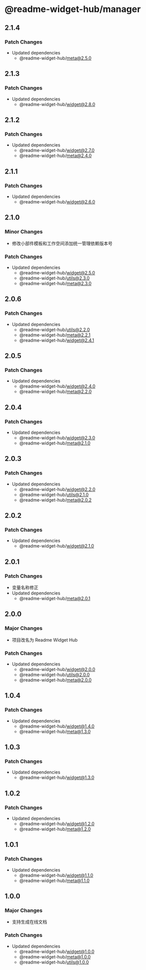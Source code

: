 # @readme-widget-hub/manager

## 2.1.4

### Patch Changes

- Updated dependencies
  - @readme-widget-hub/meta@2.5.0

## 2.1.3

### Patch Changes

- Updated dependencies
  - @readme-widget-hub/widget@2.8.0

## 2.1.2

### Patch Changes

- Updated dependencies
  - @readme-widget-hub/widget@2.7.0
  - @readme-widget-hub/meta@2.4.0

## 2.1.1

### Patch Changes

- Updated dependencies
  - @readme-widget-hub/widget@2.6.0

## 2.1.0

### Minor Changes

- 修改小部件模板和工作空间添加统一管理依赖版本号

### Patch Changes

- Updated dependencies
  - @readme-widget-hub/widget@2.5.0
  - @readme-widget-hub/utils@2.3.0
  - @readme-widget-hub/meta@2.3.0

## 2.0.6

### Patch Changes

- Updated dependencies
  - @readme-widget-hub/utils@2.2.0
  - @readme-widget-hub/meta@2.2.1
  - @readme-widget-hub/widget@2.4.1

## 2.0.5

### Patch Changes

- Updated dependencies
  - @readme-widget-hub/widget@2.4.0
  - @readme-widget-hub/meta@2.2.0

## 2.0.4

### Patch Changes

- Updated dependencies
  - @readme-widget-hub/widget@2.3.0
  - @readme-widget-hub/meta@2.1.0

## 2.0.3

### Patch Changes

- Updated dependencies
  - @readme-widget-hub/widget@2.2.0
  - @readme-widget-hub/utils@2.1.0
  - @readme-widget-hub/meta@2.0.2

## 2.0.2

### Patch Changes

- Updated dependencies
  - @readme-widget-hub/widget@2.1.0

## 2.0.1

### Patch Changes

- 变量名称修正
- Updated dependencies
  - @readme-widget-hub/meta@2.0.1

## 2.0.0

### Major Changes

- 项目改名为 Readme Widget Hub

### Patch Changes

- Updated dependencies
  - @readme-widget-hub/widget@2.0.0
  - @readme-widget-hub/utils@2.0.0
  - @readme-widget-hub/meta@2.0.0

## 1.0.4

### Patch Changes

- Updated dependencies
  - @readme-widget-hub/widget@1.4.0
  - @readme-widget-hub/meta@1.3.0

## 1.0.3

### Patch Changes

- Updated dependencies
  - @readme-widget-hub/widget@1.3.0

## 1.0.2

### Patch Changes

- Updated dependencies
  - @readme-widget-hub/widget@1.2.0
  - @readme-widget-hub/meta@1.2.0

## 1.0.1

### Patch Changes

- Updated dependencies
  - @readme-widget-hub/widget@1.1.0
  - @readme-widget-hub/meta@1.1.0

## 1.0.0

### Major Changes

- 支持生成在线文档

### Patch Changes

- Updated dependencies
  - @readme-widget-hub/widget@1.0.0
  - @readme-widget-hub/meta@1.0.0
  - @readme-widget-hub/utils@1.0.0
